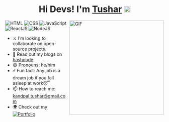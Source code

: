 <h1 align="center"> Hi Devs! I'm <a target="_blank" href="https://tushar-portfolio.netlify.app/">Tushar</a> <img src="https://media.giphy.com/media/hvRJCLFzcasrR4ia7z/giphy.gif" height="20px"></h1>

<!-- <div align="center">
<a href="https://tushar-portfolio.netlify.app/" target="_blank"><img src="https://img.shields.io/static/v1?label=&message=Portfolio&color=white&logo=proto.io&logoColor=black" alt="Portfolio" /></a>
<a href="https://open.spotify.com/user/313i35wqzruzxrgt6q7drjrs5sym" target="_blank"><img src="https://img.shields.io/static/v1?label=&message=Spotify&color=black&logo=spotify&logoColor=green" alt="Spotify" /></a>
<a href="https://twitter.com/tushar_kandpal" target="_blank"><img src="https://img.shields.io/static/v1?label=&message=Twitter&color=blue&logo=twitter&logoColor=white" alt="Twitter" /></a>
</div> -->

<img align="right" height="300px" width="300px" alt="GIF" src="https://freepngimg.com/thumb/web_design/31744-3-coder-transparent-image.png" />

![HTML](https://img.shields.io/static/v1?label=&message=HTML&color=ff751a&logo=HTML5&logoColor=FFFFFF) ![CSS](https://img.shields.io/static/v1?label=&message=CSS&color=blue&logo=CSS3&logoColor=FFFFFF) ![JavaScript](https://img.shields.io/static/v1?label=&message=JavaScript&color=F1E05A&logo=javascript&logoColor=FFFFFF) ![ReactJS](https://img.shields.io/static/v1?label=&message=ReactJS&color=ff751a&logo=react&logoColor=FFFFFF) ![NodeJS](https://img.shields.io/static/v1?label=&message=NodeJS&color=green&logo=node.JS&logoColor=FFFFFF) 

- ⚔️ I’m looking to collaborate on open-source projects.
- 📖 Read out my blogs on [hashnode](https://tusharkandpal.hashnode.dev/).
- 😄 Pronouns: he/him
- ⚡ Fun fact: Any job is a dream job if you fall asleep at work😴
- 📫 How to reach me: kandpal.tushar@gmail.com
- 🌍 Check out my <a href="https://tushar-portfolio.netlify.app/" target="_blank"><img src="https://img.shields.io/static/v1?label=&message=Portfolio&color=white&logo=proto.io&logoColor=black" alt="Portfolio" /></a>
<!-- ======THE END====== -->

<!-- **tusharkandpal/tusharkandpal** is a ✨ _special_ ✨ repository because its `README.md` (this file) appears on your GitHub profile. -->
